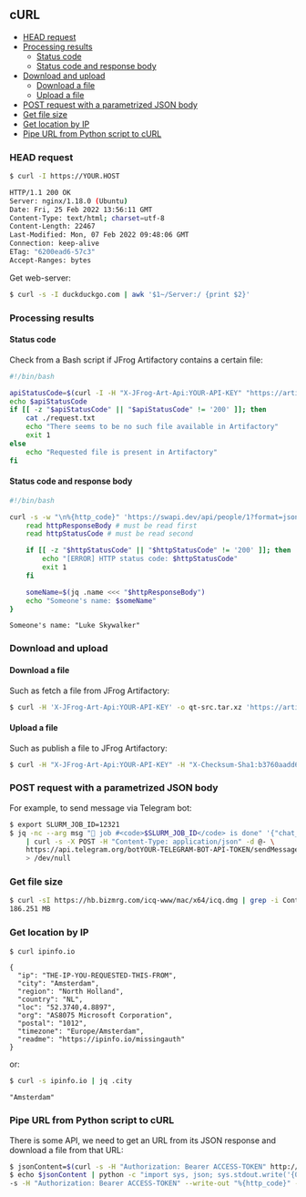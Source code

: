 ## cURL

<!-- MarkdownTOC -->

- [HEAD request](#head-request)
- [Processing results](#processing-results)
    - [Status code](#status-code)
    - [Status code and response body](#status-code-and-response-body)
- [Download and upload](#download-and-upload)
    - [Download a file](#download-a-file)
    - [Upload a file](#upload-a-file)
- [POST request with a parametrized JSON body](#post-request-with-a-parametrized-json-body)
- [Get file size](#get-file-size)
- [Get location by IP](#get-location-by-ip)
- [Pipe URL from Python script to cURL](#pipe-url-from-python-script-to-curl)

<!-- /MarkdownTOC -->

### HEAD request

``` sh
$ curl -I https://YOUR.HOST

HTTP/1.1 200 OK
Server: nginx/1.18.0 (Ubuntu)
Date: Fri, 25 Feb 2022 13:56:11 GMT
Content-Type: text/html; charset=utf-8
Content-Length: 22467
Last-Modified: Mon, 07 Feb 2022 09:48:06 GMT
Connection: keep-alive
ETag: "6200ead6-57c3"
Accept-Ranges: bytes
```

Get web-server:

``` sh
$ curl -s -I duckduckgo.com | awk '$1~/Server:/ {print $2}'
```

### Processing results

#### Status code

Check from a Bash script if JFrog Artifactory contains a certain file:

``` sh
#!/bin/bash

apiStatusCode=$(curl -I -H "X-JFrog-Art-Api:YOUR-API-KEY" "https://artifactory.YOUR.HOST/artifactory/etc/src/qt/5.15.2.tar.xz" -w "%{http_code}" -s -o ./request.log)
echo $apiStatusCode
if [[ -z "$apiStatusCode" || "$apiStatusCode" != '200' ]]; then
    cat ./request.txt
    echo "There seems to be no such file available in Artifactory"
    exit 1
else
    echo "Requested file is present in Artifactory"
fi
```

#### Status code and response body

``` sh
#!/bin/bash

curl -s -w "\n%{http_code}" 'https://swapi.dev/api/people/1?format=json' | {
    read httpResponseBody # must be read first
    read httpStatusCode # must be read second

    if [[ -z "$httpStatusCode" || "$httpStatusCode" != '200' ]]; then
        echo "[ERROR] HTTP status code: $httpStatusCode"
        exit 1
    fi

    someName=$(jq .name <<< "$httpResponseBody")
    echo "Someone's name: $someName"
}
```
```
Someone's name: "Luke Skywalker"
```

### Download and upload

#### Download a file

Such as fetch a file from JFrog Artifactory:

``` sh
$ curl -H 'X-JFrog-Art-Api:YOUR-API-KEY' -o qt-src.tar.xz 'https://artifactory.YOUR.HOST/artifactory/etc/src/qt/5.15.2.tar.xz'
```

#### Upload a file

Such as publish a file to JFrog Artifactory:

``` sh
$ curl -H "X-JFrog-Art-Api:YOUR-API-KEY" -H "X-Checksum-Sha1:b3760aadd696fa8009cf54eac0dd535c7886cc8f" -T ./qt-everywhere-src-5.15.2.tar.xz "https://artifactory.YOUR.HOST/artifactory/etc/src/qt/5.15.2.tar.xz"
```

### POST request with a parametrized JSON body

For example, to send message via Telegram bot:

``` sh
$ export SLURM_JOB_ID=12321
$ jq -nc --arg msg "🌌 job #<code>$SLURM_JOB_ID</code> is done" '{"chat_id": "YOUR-TELEGRAM-ID", "text": $msg, "parse_mode": "HTML", "disable_web_page_preview": "true"}' \
    | curl -s -X POST -H "Content-Type: application/json" -d @- \
    https://api.telegram.org/botYOUR-TELEGRAM-BOT-API-TOKEN/sendMessage \
    > /dev/null
```

### Get file size

``` sh
$ curl -sI https://hb.bizmrg.com/icq-www/mac/x64/icq.dmg | grep -i Content-Length | awk '{print $2/1024/1024 " MB"}'
186.251 MB
```

### Get location by IP

``` sh
$ curl ipinfo.io
```
```
{
  "ip": "THE-IP-YOU-REQUESTED-THIS-FROM",
  "city": "Amsterdam",
  "region": "North Holland",
  "country": "NL",
  "loc": "52.3740,4.8897",
  "org": "AS8075 Microsoft Corporation",
  "postal": "1012",
  "timezone": "Europe/Amsterdam",
  "readme": "https://ipinfo.io/missingauth"
}
```

or:

``` sh
$ curl -s ipinfo.io | jq .city
```
```
"Amsterdam"
```

### Pipe URL from Python script to cURL

There is some API, we need to get an URL from its JSON response and download a file from that URL:

``` sh
$ jsonContent=$(curl -s -H "Authorization: Bearer ACCESS-TOKEN" http://some.host/api/v1/some/content)
$ echo $jsonContent | python -c "import sys, json; sys.stdout.write('{0}{1}'.format('http://some.host/files/', json.load(sys.stdin)['content']['SDK']['Windows']['links']['MSVC 2019']))" | xargs curl
-s -H "Authorization: Bearer ACCESS-TOKEN" --write-out "%{http_code}" -O
```
